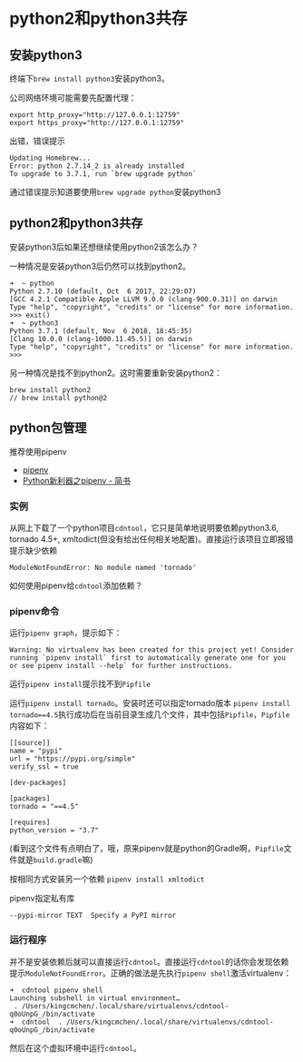 # python2和python3共存



## 安装python3
终端下`brew install python3`安装python3。

公司网络环境可能需要先配置代理：

```
export http_proxy="http://127.0.0.1:12759"
export https_proxy="http://127.0.0.1:12759"
```

出错，错误提示

```
Updating Homebrew...
Error: python 2.7.14_2 is already installed
To upgrade to 3.7.1, run `brew upgrade python`
```

通过错误提示知道要使用`brew upgrade python`安装python3

## python2和python3共存

安装python3后如果还想继续使用python2该怎么办？

一种情况是安装python3后仍然可以找到python2。

```
➜  ~ python
Python 2.7.10 (default, Oct  6 2017, 22:29:07)
[GCC 4.2.1 Compatible Apple LLVM 9.0.0 (clang-900.0.31)] on darwin
Type "help", "copyright", "credits" or "license" for more information.
>>> exit()
➜  ~ python3
Python 3.7.1 (default, Nov  6 2018, 18:45:35)
[Clang 10.0.0 (clang-1000.11.45.5)] on darwin
Type "help", "copyright", "credits" or "license" for more information.
>>>
```

另一种情况是找不到python2。这时需要重新安装python2：

```
brew install python2
// brew install python@2
```

## python包管理

推荐使用pipenv

+ [pipenv](https://github.com/pypa/pipenv)
+ [Python新利器之pipenv - 简书](https://www.jianshu.com/p/00af447f0005)

### 实例
从网上下载了一个python项目`cdntool`，它只是简单地说明要依赖python3.6, tornado 4.5+, xmltodict(但没有给出任何相关地配置)。直接运行该项目立即报错提示缺少依赖

```
ModuleNotFoundError: No module named 'tornado'
```

如何使用pipenv给`cdntool`添加依赖？

### pipenv命令

运行`pipenv graph`，提示如下：

```➜  cdntool pipenv graph
Warning: No virtualenv has been created for this project yet! Consider running `pipenv install` first to automatically generate one for you or see`pipenv install --help` for further instructions.
```

运行`pipenv install`提示找不到`Pipfile`

运行`pipenv install tornado`。安装时还可以指定tornado版本 `pipenv install tornado==4.5`执行成功后在当前目录生成几个文件，其中包括`Pipfile`，`Pipfile`内容如下：

```
[[source]]
name = "pypi"
url = "https://pypi.org/simple"
verify_ssl = true

[dev-packages]

[packages]
tornado = "==4.5"

[requires]
python_version = "3.7"
```

(看到这个文件有点明白了，哦，原来pipenv就是python的Gradle啊，`Pipfile`文件就是`build.gradle`嘛)

按相同方式安装另一个依赖 `pipenv install xmltodict`


pipenv指定私有库

```
--pypi-mirror TEXT  Specify a PyPI mirror
```





### 运行程序
并不是安装依赖后就可以直接运行`cdntool`。直接运行`cdntool`的话你会发现依赖提示`ModuleNotFoundError`。正确的做法是先执行`pipenv shell`激活virtualenv：

```
➜  cdntool pipenv shell
Launching subshell in virtual environment…
 . /Users/kingcmchen/.local/share/virtualenvs/cdntool-q0oUnpG_/bin/activate
➜  cdntool  . /Users/kingcmchen/.local/share/virtualenvs/cdntool-q0oUnpG_/bin/activate
```

然后在这个虚拟环境中运行`cdntool`。